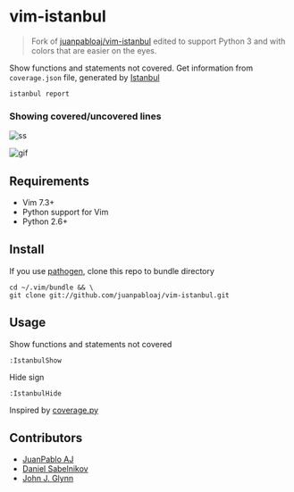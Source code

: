 # vim-istanbul

> Fork of [juanpabloaj/vim-istanbul](https://github.com/juanpabloaj/vim-istanbul) edited to support Python 3 and with colors that are easier on the eyes.

Show functions and statements not covered. Get information from `coverage.json` file, generated by [Istanbul](https://github.com/gotwarlost/istanbul)

    istanbul report

### Showing covered/uncovered lines

![ss](http://cl.ly/YqpR/2__server_js______src_getscreenshots__-_VIM__vim_.png)

![gif](http://i.imgur.com/ob67l3G.gif)

## Requirements

* Vim 7.3+
* Python support for Vim
* Python 2.6+

## Install

If you use [pathogen](https://github.com/tpope/vim-pathogen), clone this repo to bundle directory

    cd ~/.vim/bundle && \
    git clone git://github.com/juanpabloaj/vim-istanbul.git

## Usage

Show functions and statements not covered

    :IstanbulShow

Hide sign

    :IstanbulHide

Inspired by [coverage.py](https://github.com/alfredodeza/coveragepy.vim)

## Contributors

* [JuanPablo AJ](https://github.com/juanpabloaj)
* [Daniel Sabelnikov](https://github.com/dragn)
* [John J. Glynn](https://github.com/jjg1914)
